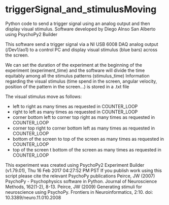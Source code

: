 # triggerSignal_and_stimulusMoving
Python code to send a trigger signal using an analog output and then display visual stimulus. Software developed by Diego Alnso San Alberto using PsychoPy2 Builder

This software send a trigger signal via a NI USB 6008 DAQ analog output (/Dev1/ao1) to a control PC and display visual stimulus (blue bars) across the screen. 

We can set the duration of the experiment at the beginning of the experiment (experiment_time) and the software will divide the time equitably among all the stimulus patterns (stimulus_time)
Information regarding the visual stimulus (time spend in the screen, angular velocity, position of the pattern in the screen...) is stored in a .txt file

The visual stimulus move as follows:
- left to right as many times as requested in COUNTER_LOOP
- right to left as many times as requested in COUNTER_LOOP
- corner bottom left to corner top right as many times as requested in COUNTER_LOOP
- corner top right to corner bottom left as many times as requested in COUNTER_LOOP
- bottom of the screen to top of the screen as many times as requested in COUNTER_LOOP
- top of the screen t bottom of the screen as many times as requested in COUNTER_LOOP

This experiment was created using PsychoPy2 Experiment Builder (v1.79.01), Thu 16 Feb 2017 04:27:52 PM PST
If you publish work using this script    please cite the relevant PsychoPy publications
  Peirce, JW (2007) PsychoPy - Psychophysics software in Python. Journal of Neuroscience Methods, 162(1-2), 8-13.
  Peirce, JW (2009) Generating stimuli for neuroscience using PsychoPy. Frontiers in Neuroinformatics, 2:10. doi: 10.3389/neuro.11.010.2008
